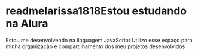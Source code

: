 # readmelarissa1818Estou estudando na Alura
Estou me desenvolvendo na linguagem JavaScript
Utilizo esse espaço para minha organização e compartilhamento dos meu projetos desenvolvidos
